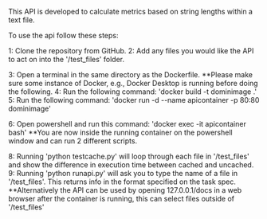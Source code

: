 This API is developed to calculate metrics based on string lengths within a text file.

To use the api follow these steps:

1: Clone the repository from GitHub.
2: Add any files you would like the API to act on into the '/test_files' folder.

3: Open a terminal in the same directory as the Dockerfile.
**Please make sure some instance of Docker, e.g., Docker Desktop is running before doing the following.
4: Run the following command: 'docker build -t dominimage .'
5: Run the following command: 'docker run -d --name apicontainer -p 80:80 dominimage'

6: Open powershell and run this command: 'docker exec -it apicontainer bash'
**You are now inside the running container on the powershell window and can run 2 different scripts.

8: Running 'python testcache.py' will loop through each file in '/test_files' and show the difference in execution time between cached and uncached.
9: Running 'python runapi.py' will ask you to type the name of a file in '/test_files'. This returns info in the format specified on the task spec.
**Alternatively the API can be used by opening 127.0.0.1/docs in a web browser after the container is running, this can select files outside of '/test_files'